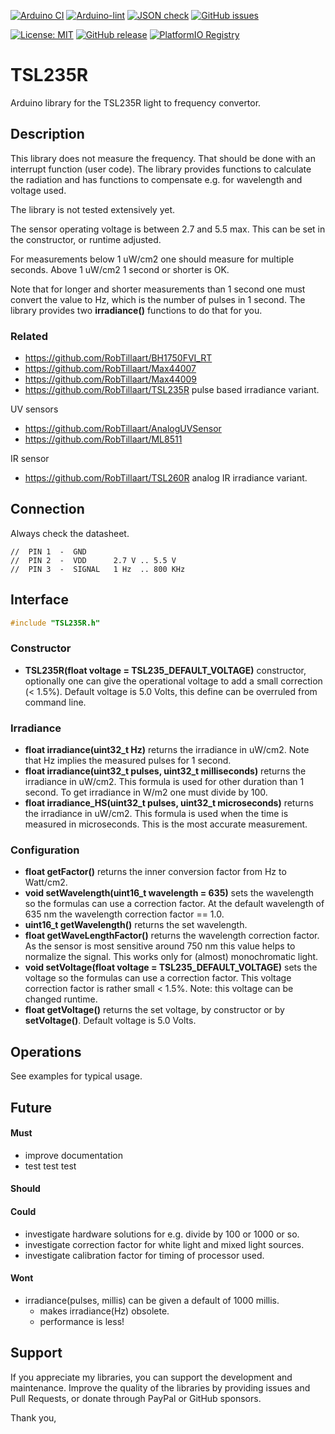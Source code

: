 
[![Arduino CI](https://github.com/RobTillaart/TSL235R/workflows/Arduino%20CI/badge.svg)](https://github.com/marketplace/actions/arduino_ci)
[![Arduino-lint](https://github.com/RobTillaart/TSL235R/actions/workflows/arduino-lint.yml/badge.svg)](https://github.com/RobTillaart/TSL235R/actions/workflows/arduino-lint.yml)
[![JSON check](https://github.com/RobTillaart/TSL235R/actions/workflows/jsoncheck.yml/badge.svg)](https://github.com/RobTillaart/TSL235R/actions/workflows/jsoncheck.yml)
[![GitHub issues](https://img.shields.io/github/issues/RobTillaart/TSL235R.svg)](https://github.com/RobTillaart/TSL235R/issues)

[![License: MIT](https://img.shields.io/badge/license-MIT-green.svg)](https://github.com/RobTillaart/TSL235R/blob/master/LICENSE)
[![GitHub release](https://img.shields.io/github/release/RobTillaart/TSL235R.svg?maxAge=3600)](https://github.com/RobTillaart/TSL235R/releases)
[![PlatformIO Registry](https://badges.registry.platformio.org/packages/robtillaart/library/TSL235R.svg)](https://registry.platformio.org/libraries/robtillaart/TSL235R)


# TSL235R

Arduino library for the TSL235R light to frequency convertor.


## Description

This library does not measure the frequency.
That should be done with an interrupt function (user code).
The library provides functions to calculate the radiation and 
has functions to compensate e.g. for wavelength and voltage used.

The library is not tested extensively yet.

The sensor operating voltage is between 2.7 and 5.5 max.
This can be set in the constructor, or runtime adjusted.

For measurements below 1 uW/cm2 one should measure for multiple seconds.
Above 1 uW/cm2 1 second or shorter is OK. 

Note that for longer and shorter measurements than 1 second one must 
convert the value to Hz, which is the number of pulses in 1 second.
The library provides two **irradiance()** functions to do that for you.


### Related

- https://github.com/RobTillaart/BH1750FVI_RT
- https://github.com/RobTillaart/Max44007
- https://github.com/RobTillaart/Max44009
- https://github.com/RobTillaart/TSL235R  pulse based irradiance variant.

UV sensors
- https://github.com/RobTillaart/AnalogUVSensor
- https://github.com/RobTillaart/ML8511

IR sensor
- https://github.com/RobTillaart/TSL260R  analog IR irradiance variant.


## Connection

Always check the datasheet.

```
//  PIN 1  -  GND
//  PIN 2  -  VDD      2.7 V .. 5.5 V
//  PIN 3  -  SIGNAL   1 Hz  .. 800 KHz
```


## Interface

```cpp
#include "TSL235R.h"
```

### Constructor

- **TSL235R(float voltage = TSL235_DEFAULT_VOLTAGE)** constructor, optionally one can give the operational voltage 
to add a small correction (< 1.5%).
Default voltage is 5.0 Volts, this define can be overruled from command line.


### Irradiance

- **float irradiance(uint32_t Hz)** returns the irradiance in uW/cm2.
Note that Hz implies the measured pulses for 1 second.
- **float irradiance(uint32_t pulses, uint32_t milliseconds)** returns the irradiance in uW/cm2.
This formula is used for other duration than 1 second.
To get irradiance in W/m2 one must divide by 100.
- **float irradiance_HS(uint32_t pulses, uint32_t microseconds)** returns the irradiance in uW/cm2.
This formula is used when the time is measured in microseconds. 
This is the most accurate measurement.

### Configuration

- **float getFactor()** returns the inner conversion factor from Hz to Watt/cm2.
- **void setWavelength(uint16_t wavelength = 635)** sets the wavelength so the formulas can use a 
correction factor. 
At the default wavelength of 635 nm the wavelength correction factor == 1.0.
- **uint16_t getWavelength()** returns the set wavelength.
- **float getWaveLengthFactor()** returns the wavelength correction factor. 
As the sensor is most sensitive around 750 nm this value helps to normalize the signal.
This works only for (almost) monochromatic light.
- **void setVoltage(float voltage = TSL235_DEFAULT_VOLTAGE)** sets the voltage so the formulas can use a correction factor.
This voltage correction factor is rather small < 1.5%.
Note: this voltage can be changed runtime.
- **float getVoltage()** returns the set voltage, by constructor or by **setVoltage()**.
Default voltage is 5.0 Volts.


## Operations

See examples for typical usage.


## Future

#### Must

- improve documentation
- test test test

#### Should

#### Could

- investigate hardware solutions for e.g. divide by 100 or 1000 or so.
- investigate correction factor for white light and mixed light sources.
- investigate calibration factor for timing of processor used.

#### Wont

- irradiance(pulses, millis) can be given a default of 1000 millis.
  - makes irradiance(Hz) obsolete.
  - performance is less!


## Support

If you appreciate my libraries, you can support the development and maintenance.
Improve the quality of the libraries by providing issues and Pull Requests, or
donate through PayPal or GitHub sponsors.

Thank you,

